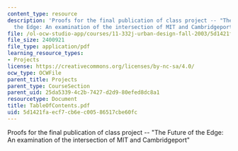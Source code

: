 ```yaml
---
content_type: resource
description: 'Proofs for the final publication of class project -- "The Future of
  the Edge: An examination of the intersection of MIT and Cambridgeport"'
file: /ol-ocw-studio-app/courses/11-332j-urban-design-fall-2003/5d1421faecf7cb6ec00586517cbe60fc_TableOfContents.pdf
file_size: 2400921
file_type: application/pdf
learning_resource_types:
- Projects
license: https://creativecommons.org/licenses/by-nc-sa/4.0/
ocw_type: OCWFile
parent_title: Projects
parent_type: CourseSection
parent_uid: 25da5339-4c2b-7427-d2d9-80efed8dc8a1
resourcetype: Document
title: TableOfContents.pdf
uid: 5d1421fa-ecf7-cb6e-c005-86517cbe60fc
---
```

Proofs for the final publication of class project -- "The Future of the Edge: An examination of the intersection of MIT and Cambridgeport"